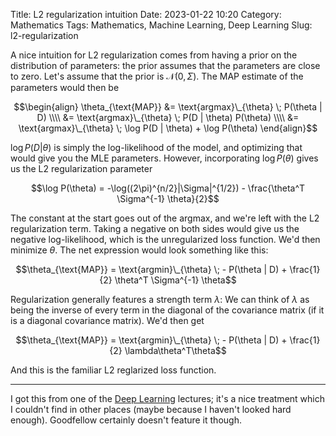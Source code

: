 Title: L2 regularization intuition
Date: 2023-01-22 10:20
Category: Mathematics
Tags: Mathematics, Machine Learning, Deep Learning
Slug: l2-regularization

A nice intuition for L2 regularization comes from having a prior on the
distribution of parameters: the prior assumes that the parameters are close to
zero. Let's assume that the prior is $\mathcal{N}(0, \Sigma)$. The MAP estimate
of the parameters would then be

$$\begin{align}
\theta_{\text{MAP}} &= \text{argmax}\_{\theta} \; P(\theta | D) \\\\
    &= \text{argmax}\_{\theta} \; P(D | \theta) P(\theta) \\\\
    &= \text{argmax}\_{\theta} \; \log P(D | \theta) + \log P(\theta)
\end{align}$$

$\log P(D | \theta)$ is simply the log-likelihood of the model, and optimizing
that would give you the MLE parameters. However, incorporating $\log P(\theta)$
gives us the L2 regularization parameter

$$\log P(\theta) = -\log((2\pi)^{n/2}|\Sigma|^{1/2}) - \frac{\theta^T \Sigma^{-1} \theta}{2}$$

The constant at the start goes out of the argmax, and we're left with the L2
regularization term. Taking a negative on both sides would give us the 
negative log-likelihood, which is the unregularized loss function. We'd then
minimize $\theta$. The net expression would look something like this:

$$\theta_{\text{MAP}} = \text{argmin}\_{\theta} \; - P(\theta | D) + \frac{1}{2} \theta^T \Sigma^{-1} \theta$$

Regularization generally features a strength term $\lambda$: We can think of
$\lambda$ as being the inverse of every term in the diagonal of the covariance 
matrix (if it is a diagonal covariance matrix). We'd then get

$$\theta_{\text{MAP}} = \text{argmin}\_{\theta} \; - P(\theta | D) + \frac{1}{2} \lambda\theta^T\theta$$

And this is the familiar L2 reglarized loss function.

-----

I got this from one of the [Deep
Learning](https://www.cse.iitd.ac.in/~parags/teaching/col775/) lectures; it's a
nice treatment which I couldn't find in other places (maybe because I haven't
looked hard enough). Goodfellow certainly doesn't feature it though.


